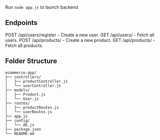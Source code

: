 Run `node app.js` to launch backend

## Endpoints

POST /api/users/register - Create a new user.
GET /api/users/ - Fetch all users.
POST /api/products/ - Create a new product.
GET /api/products/ - Fetch all products.

## Folder Structure

```
ecommerce-app/
├── controllers/
│   ├── productController.js
│   └── userController.js
├── models/
│   ├── Product.js
│   └── User.js
├── routes/
│   ├── productRoutes.js
│   └── userRoutes.js
├── app.js
├── config/
│   └── db.js
├── package.json
└── README.md

```